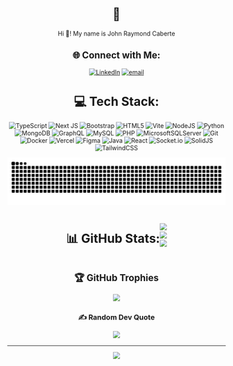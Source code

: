 <div align="center">

# 💫 
Hi 👋! My name is John Raymond Caberte
</div>
<div align="center">

## 🌐 Connect with Me:
[![LinkedIn](https://img.shields.io/badge/LinkedIn-%230077B5.svg?logo=linkedin&logoColor=white)](https://linkedin.com/in/in/caberteraymond) [![email](https://img.shields.io/badge/Email-D14836?logo=gmail&logoColor=white)](mailto:defaultface0@gmail.com)  
</div>
<div align="center">

# 💻 Tech Stack:
![TypeScript](https://img.shields.io/badge/typescript-%23007ACC.svg?style=flat&logo=typescript&logoColor=white) ![Next JS](https://img.shields.io/badge/Next-black?style=flat&logo=next.js&logoColor=white) ![Bootstrap](https://img.shields.io/badge/bootstrap-%238511FA.svg?style=flat&logo=bootstrap&logoColor=white) ![HTML5](https://img.shields.io/badge/html5-%23E34F26.svg?style=flat&logo=html5&logoColor=white) ![Vite](https://img.shields.io/badge/vite-%23646CFF.svg?style=flat&logo=vite&logoColor=white) ![NodeJS](https://img.shields.io/badge/node.js-6DA55F?style=flat&logo=node.js&logoColor=white) ![Python](https://img.shields.io/badge/python-3670A0?style=flat&logo=python&logoColor=ffdd54) ![MongoDB](https://img.shields.io/badge/MongoDB-%234ea94b.svg?style=flat&logo=mongodb&logoColor=white) ![GraphQL](https://img.shields.io/badge/-GraphQL-E10098?style=flat&logo=graphql&logoColor=white) ![MySQL](https://img.shields.io/badge/mysql-4479A1.svg?style=flat&logo=mysql&logoColor=white) ![PHP](https://img.shields.io/badge/php-%23777BB4.svg?style=flat&logo=php&logoColor=white) ![MicrosoftSQLServer](https://img.shields.io/badge/Microsoft%20SQL%20Server-CC2927?style=flat&logo=microsoft%20sql%20server&logoColor=white) ![Git](https://img.shields.io/badge/git-%23F05033.svg?style=flat&logo=git&logoColor=white) ![Docker](https://img.shields.io/badge/docker-%230db7ed.svg?style=flat&logo=docker&logoColor=white) ![Vercel](https://img.shields.io/badge/vercel-%23000000.svg?style=flat&logo=vercel&logoColor=white) ![Figma](https://img.shields.io/badge/figma-%23F24E1E.svg?style=flat&logo=figma&logoColor=white) ![Java](https://img.shields.io/badge/java-%23ED8B00.svg?style=flat&logo=openjdk&logoColor=white) ![React](https://img.shields.io/badge/react-%2320232a.svg?style=flat&logo=react&logoColor=%2361DAFB) ![Socket.io](https://img.shields.io/badge/Socket.io-black?style=flat&logo=socket.io&badgeColor=010101) ![SolidJS](https://img.shields.io/badge/SolidJS-2c4f7c?style=flat&logo=solid&logoColor=c8c9cb) ![TailwindCSS](https://img.shields.io/badge/tailwindcss-%2338B2AC.svg?style=flat&logo=tailwind-css&logoColor=white)
</div>
<div align="center">
  
![snake.gif](https://github.com/Tatakai7/Tatakai7/blob/output/github-snake-dark.svg)
</div>
<div align="center">
<div style="display: flex; justify-content: center; align-items: center;">

# 📊 GitHub Stats:
![](https://github-readme-stats.vercel.app/api?username=Tatakai7&theme=dark&hide_border=false&include_all_commits=false&count_private=false)<br/>
![](https://github-readme-streak-stats.herokuapp.com/?user=Tatakai7&theme=dark&hide_border=false)<br/>
![](https://github-readme-stats.vercel.app/api/top-langs/?username=Tatakai7&theme=dark&hide_border=false&include_all_commits=false&count_private=false&layout=compact)
</div>
</div>
<div align="center">

## 🏆 GitHub Trophies
![](https://github-profile-trophy.vercel.app/?username=Tatakai7&theme=radical&no-frame=false&no-bg=false&margin-w=4)

</div>
<div align="center">

### ✍️ Random Dev Quote
![](https://quotes-github-readme.vercel.app/api?type=horizontal&theme=radical)

---
[![](https://visitcount.itsvg.in/api?id=Tatakai7&icon=0&color=0)](https://visitcount.itsvg.in)
<!-- Proudly created with GPRM ( https://gprm.itsvg.in ) -->
</div>
